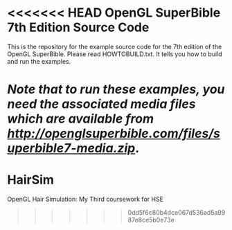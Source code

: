 <<<<<<< HEAD
OpenGL SuperBible 7th Edition Source Code
=========================================

This is the repository for the example source code for the 7th edition of the
OpenGL SuperBible. Please read HOWTOBUILD.txt. It tells you how to build and
run the examples.

*Note that to run these examples, you need the associated media files which
are available from http://openglsuperbible.com/files/superbible7-media.zip*.
=======
# HairSim
OpenGL Hair Simulation: My Third coursework for HSE
>>>>>>> 0dd5f6c80b4dce067d536ad5a9987e8ce5b0e73e
